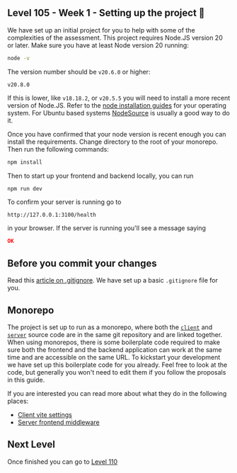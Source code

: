 ## Level 105 - Week 1 - Setting up the project 🧰

We have set up an initial project for you to help with some of the complexities of the assessment. This project requires Node.JS version 20 or later. Make sure you have at least Node version 20 running:

```sh
node -v
```

The version number should be `v20.6.0` or higher:

```
v20.8.0
```

If this is lower, like `v18.18.2`, or `v20.5.5` you will need to install a more recent version of Node.JS. Refer to the [node installation guides](https://nodejs.org/en/download/package-manager) for your operating system. For Ubuntu based systems [NodeSource](https://github.com/nodesource/distributions) is usually a good way to do it.

Once you have confirmed that your node version is recent enough you can install the requirements. Change directory to the root of your monorepo. Then run the following commands:

```sh
npm install
```

Then to start up your frontend and backend locally, you can run

```sh
npm run dev
```

To confirm your server is running go to

```url
http://127.0.0.1:3100/health
```

in your browser. If the server is running you'll see a message saying

```json
OK
```

## Before you commit your changes

Read this [article on .gitignore](https://sabe.io/blog/git-ignore-node_modules). We have set up a basic `.gitignore` file for you.

## Monorepo

The project is set up to run as a monorepo, where both the [`client`](../client/) and [`server`](../server/) source code are in the same git repository and are linked together. When using monorepos, there is some boilerplate code required to make sure both the frontend and the backend application can work at the same time and are accessible on the same URL. To kickstart your development we have set up this boilerplate code for you already. Feel free to look at the code, but generally you won't need to edit them if you follow the proposals in this guide.

If you are interested you can read more about what they do in the following places:

- [Client vite settings](../client/vite.config.js)
- [Server frontend middleware](../server/app.js)

## Next Level

Once finished you can go to [Level 110](./110.md)

